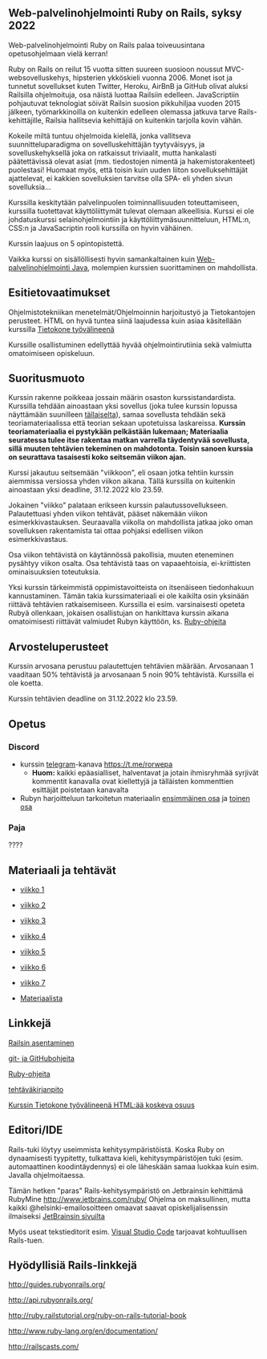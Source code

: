 ## Web-palvelinohjelmointi Ruby on Rails, syksy 2022

Web-palvelinohjelmointi Ruby on Rails palaa toiveuusintana opetusohjelmaan vielä kerran!

Ruby on Rails on reilut 15 vuotta sitten suureen suosioon noussut MVC-websovelluskehys, hipsterien ykköskieli vuonna 2006. Monet isot ja tunnetut sovellukset kuten Twitter, Heroku, AirBnB ja GitHub olivat aluksi Railsilla ohjelmoituja, osa näistä luottaa Railsiin edelleen. JavaScriptiin pohjautuvat teknologiat söivät Railsin suosion pikkuhiljaa vuoden 2015 jälkeen, työmarkkinoilla on kuitenkin edelleen olemassa jatkuva tarve Rails-kehittäjille, Railsia hallitsevia kehittäjiä on kuitenkin tarjolla kovin vähän.

Kokeile miltä tuntuu ohjelmoida kielellä, jonka vallitseva suunnitteluparadigma on sovelluskehittäjän tyytyväisyys, ja sovelluskehyksellä joka on ratkaissut triviaalit, mutta hankalasti päätettävissä olevat asiat (mm. tiedostojen nimentä ja hakemistorakenteet) puolestasi! Huomaat myös, että toisin kuin uuden liiton sovelluksehittäjät ajattelevat, ei kakkien sovelluksien tarvitse olla SPA- eli yhden sivun sovelluksia...

Kurssilla keskitytään palvelinpuolen toiminnallisuuden toteuttamiseen, kurssilla tuotettavat käyttöliittymät tulevat olemaan alkeellisia. Kurssi ei ole johdatuskurssi selainohjelmointiin ja käyttöliittymäsuunnitteluun, HTML:n, CSS:n ja JavaSacriptin rooli kurssilla on hyvin vähäinen.

Kurssin laajuus on 5 opintopistettä.

Vaikka kurssi on sisällöllisesti hyvin samankaltainen kuin [Web-palvelinohjelmointi Java](https://courses.helsinki.fi/fi/TKT21007/124962332), molempien kurssien suorittaminen on mahdollista.

## Esitietovaatimukset

Ohjelmistotekniikan menetelmät/Ohjelmoinnin harjoitustyö ja Tietokantojen perusteet. HTML on hyvä tuntea siinä laajudessa kuin asiaa käsitellään kurssilla [Tietokone työvälineenä](https://tkt-lapio.github.io/)

Kurssille osallistuminen edellyttää hyvää ohjelmointirutiinia sekä valmiutta omatoimiseen opiskeluun.

## Suoritusmuoto

Kurssin rakenne poikkeaa jossain määrin osaston kurssistandardista. Kurssilla tehdään ainoastaan yksi sovellus (joka tulee kurssin lopussa näyttämään suunilleen [tällaiselta](http://ratebeer22.herokuapp.com/)), samaa sovellusta tehdään sekä teoriamateriaalissa että teorian sekaan upotetuissa laskareissa. **Kurssin teoriamateriaalia ei pystykään pelkästään lukemaan; Materiaalia seuratessa tulee itse rakentaa matkan varrella täydentyvää sovellusta, sillä muuten tehtävien tekeminen on mahdotonta. Toisin sanoen kurssia on seurattava tasaisesti koko seitsemän viikon ajan.**

Kurssi jakautuu seitsemään "viikkoon", eli osaan jotka tehtiin kurssin aiemmissa versiossa yhden viikon aikana. Tällä kurssilla on kuitenkin ainoastaan yksi deadline, 31.12.2022 klo 23.59.

Jokainen "viikko" palataan erikseen kurssin palautussovellukseen. Palautettuasi yhden viikon tehtävät, pääset näkemään viikon esimerkkivastauksen. Seuraavalla viikolla on mahdollista jatkaa joko oman sovelluksen rakentamista tai ottaa pohjaksi edellisen viikon esimerkkivastaus.

Osa viikon tehtävistä on käytännössä pakollisia, muuten eteneminen pysähtyy viikon osalta. Osa tehtävistä taas on vapaaehtoisia, ei-kriittisten ominaisuuksien toteutuksia.

Yksi kurssin tärkeimmistä oppimistavoitteista on itsenäiseen tiedonhakuun kannustaminen. Tämän takia kurssimateriaali ei ole kaikilta osin yksinään riittävä tehtävien ratkaisemiseen. Kurssilla ei esim. varsinaisesti opeteta Rubyä ollenkaan, jokaisen osallistujan on hankittava kurssin aikana omatoimisesti riittävät valmiudet Rubyn käyttöön, ks. [Ruby-ohjeita](https://github.com/mluukkai/WebPalvelinohjelmointi2022/blob/master/web/rubyn_perusteita.md)

## Arvosteluperusteet

Kurssin arvosana perustuu palautettujen tehtävien määrään. Arvosanaan 1 vaaditaan 50% tehtävistä ja arvosanaan 5 noin 90% tehtävistä. Kurssilla ei ole koetta.

Kurssin tehtävien deadline on 31.12.2022 klo 23.59.

## Opetus

### Discord

- kurssin [telegram](https://telegram.org)-kanava <https://t.me/rorwepa>
  - **Huom:** kaikki epäasialliset, halventavat ja jotain ihmisryhmää syrjivät kommentit kanavalla ovat kiellettyjä ja tälläisten kommenttien esittäjät poistetaan kanavalta
- Rubyn harjoitteluun tarkoitetun materiaalin [ensimmäinen osa](https://github.com/HY-TKTL/ruby-materiaali/blob/master/Perusteet.md) ja [toinen osa](https://github.com/HY-TKTL/ruby-materiaali/blob/master/LuokkiaJaOlioita.md)

### Paja

????

## Materiaali ja tehtävät

- [viikko 1](https://github.com/mluukkai/WebPalvelinohjelmointi2022/blob/master/web/viikko1.md)

- [viikko 2](https://github.com/mluukkai/WebPalvelinohjelmointi2022/blob/master/web/viikko2.md)

- [viikko 3](https://github.com/mluukkai/WebPalvelinohjelmointi2022/blob/master/web/viikko3.md)

- [viikko 4](https://github.com/mluukkai/WebPalvelinohjelmointi2022/blob/master/web/viikko4.md)

- [viikko 5](https://github.com/mluukkai/WebPalvelinohjelmointi2022/blob/master/web/viikko5.md)

- [viikko 6](https://github.com/mluukkai/WebPalvelinohjelmointi2022/blob/master/web/viikko6.md)

- [viikko 7](https://github.com/mluukkai/WebPalvelinohjelmointi2022/blob/master/web/viikko7.md)

- [Materiaalista](https://github.com/mluukkai/WebPalvelinohjelmointi2022/blob/master/web/materiaalista.md)
## Linkkejä

[Railsin asentaminen](https://github.com/mluukkai/WebPalvelinohjelmointi2022/blob/master/web/railsin_asentaminen.md)

[git- ja GitHubohjeita](https://github.com/mluukkai/WebPalvelinohjelmointi2022/blob/master/web/versiohallinta.md)

[Ruby-ohjeita](https://github.com/mluukkai/WebPalvelinohjelmointi2022/blob/master/web/rubyn_perusteita.md)

[tehtäväkirjanpito](https://studies.cs.helsinki.fi/courses/#/rails2018)

[Kurssin Tietokone työvälineenä HTML:ää koskeva osuus](https://tkt-lapio.github.io/verkkosivut/)

## Editori/IDE

Rails-tuki löytyy useimmista kehitysympäristöistä. Koska Ruby on dynaamisesti tyypitetty, tulkattava kieli, kehitysympäristöjen tuki (esim. automaattinen koodintäydennys) ei ole läheskään samaa luokkaa kuin esim. Javalla ohjelmoitaessa.

Tämän hetken "paras" Rails-kehitysympäristö on Jetbrainsin kehittämä RubyMine http://www.jetbrains.com/ruby/
Ohjelma on maksullinen, mutta kaikki @helsinki-emailosoitteen omaavat saavat opiskelijalisenssin ilmaiseksi [JetBrainsin sivuilta](https://www.jetbrains.com/student/)

Myös useat tekstieditorit esim. [Visual Studio Code](https://code.visualstudio.com) tarjoavat kohtuullisen Rails-tuen.

## Hyödyllisiä Rails-linkkejä

http://guides.rubyonrails.org/

http://api.rubyonrails.org/

http://ruby.railstutorial.org/ruby-on-rails-tutorial-book

http://www.ruby-lang.org/en/documentation/

http://railscasts.com/
